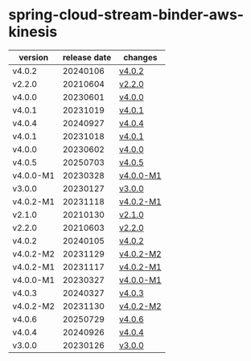 # spring-cloud-stream-binder-aws-kinesis	


|version|release date|changes|
|---|---|---|
|v4.0.2|20240106|[v4.0.2](./v4.0.2-20240106.md)|
|v2.2.0|20210604|[v2.2.0](./v2.2.0-20210604.md)|
|v4.0.0|20230601|[v4.0.0](./v4.0.0-20230601.md)|
|v4.0.1|20231019|[v4.0.1](./v4.0.1-20231019.md)|
|v4.0.4|20240927|[v4.0.4](./v4.0.4-20240927.md)|
|v4.0.1|20231018|[v4.0.1](./v4.0.1-20231018.md)|
|v4.0.0|20230602|[v4.0.0](./v4.0.0-20230602.md)|
|v4.0.5|20250703|[v4.0.5](./v4.0.5-20250703.md)|
|v4.0.0-M1|20230328|[v4.0.0-M1](./v4.0.0-M1-20230328.md)|
|v3.0.0|20230127|[v3.0.0](./v3.0.0-20230127.md)|
|v4.0.2-M1|20231118|[v4.0.2-M1](./v4.0.2-M1-20231118.md)|
|v2.1.0|20210130|[v2.1.0](./v2.1.0-20210130.md)|
|v2.2.0|20210603|[v2.2.0](./v2.2.0-20210603.md)|
|v4.0.2|20240105|[v4.0.2](./v4.0.2-20240105.md)|
|v4.0.2-M2|20231129|[v4.0.2-M2](./v4.0.2-M2-20231129.md)|
|v4.0.2-M1|20231117|[v4.0.2-M1](./v4.0.2-M1-20231117.md)|
|v4.0.0-M1|20230327|[v4.0.0-M1](./v4.0.0-M1-20230327.md)|
|v4.0.3|20240327|[v4.0.3](./v4.0.3-20240327.md)|
|v4.0.2-M2|20231130|[v4.0.2-M2](./v4.0.2-M2-20231130.md)|
|v4.0.6|20250729|[v4.0.6](./v4.0.6-20250729.md)|
|v4.0.4|20240926|[v4.0.4](./v4.0.4-20240926.md)|
|v3.0.0|20230126|[v3.0.0](./v3.0.0-20230126.md)|
